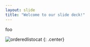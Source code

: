 ```yaml
---
layout: slide
title: "Welcome to our slide deck!"
---
```


foo

![orderedlistocat](https://octodex.github.com/images/orderedlistocat.png)
{: .center}
